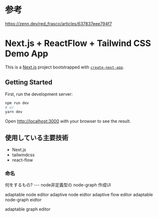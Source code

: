 # 参考

https://zenn.dev/red_frasco/articles/637837eee794f7

# Next.js + ReactFlow + Tailwind CSS Demo App

This is a [Next.js](https://nextjs.org/) project bootstrapped with [`create-next-app`](https://github.com/vercel/next.js/tree/canary/packages/create-next-app).

## Getting Started

First, run the development server:

```bash
npm run dev
# or
yarn dev
```

Open [http://localhost:3000](http://localhost:3000) with your browser to see the result.

## 使用している主要技術

- Next.js
- tailwindcss
- react-flow


### 命名


何をするもの? --- node非定義型の node-graph 作成UI

adaptable node editor
adaptive node eidtor
adaptive flow editor
adaptable node-graph eidtor

adaptable graph editor
